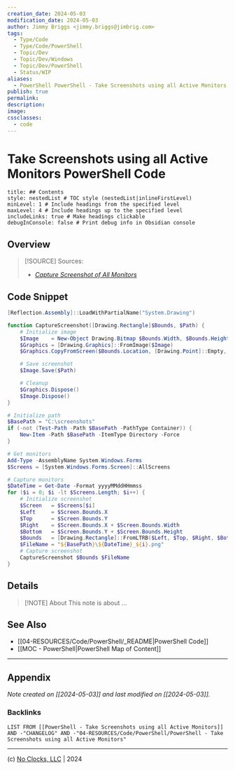 ```yaml
---
creation_date: 2024-05-03
modification_date: 2024-05-03
author: Jimmy Briggs <jimmy.briggs@jimbrig.com>
tags:
  - Type/Code
  - Type/Code/PowerShell
  - Topic/Dev
  - Topic/Dev/Windows
  - Topic/Dev/PowerShell
  - Status/WIP
aliases:
  - PowerShell PowerShell - Take Screenshots using all Active Monitors Code
publish: true
permalink:
description:
image:
cssclasses:
  - code
---
```


# Take Screenshots using all Active Monitors PowerShell Code

```table-of-contents
title: ## Contents 
style: nestedList # TOC style (nestedList|inlineFirstLevel)
minLevel: 1 # Include headings from the specified level
maxLevel: 4 # Include headings up to the specified level
includeLinks: true # Make headings clickable
debugInConsole: false # Print debug info in Obsidian console
```

## Overview

> [!SOURCE] Sources:
> - *[Capture Screenshot of All Monitors](https://gist.github.com/csdy/915a4734a310ab0d2054f984f8140c65)*

## Code Snippet

```powershell
[Reflection.Assembly]::LoadWithPartialName("System.Drawing")

function CaptureScreenshot([Drawing.Rectangle]$Bounds, $Path) {
    # Initialize image
    $Image    = New-Object Drawing.Bitmap $Bounds.Width, $Bounds.Height
    $Graphics = [Drawing.Graphics]::FromImage($Image)
    $Graphics.CopyFromScreen($Bounds.Location, [Drawing.Point]::Empty, $Bounds.Size)

    # Save screenshot
    $Image.Save($Path)

    # Cleanup
    $Graphics.Dispose()
    $Image.Dispose()
}

# Initialize path
$BasePath = "C:\screenshots"
if (-not (Test-Path -Path $BasePath -PathType Container)) {
    New-Item -Path $BasePath -ItemType Directory -Force
}

# Get monitors
Add-Type -AssemblyName System.Windows.Forms
$Screens = [System.Windows.Forms.Screen]::AllScreens

# Capture monitors
$DateTime = Get-Date -Format yyyyMMddHHmmss
for ($i = 0; $i -lt $Screens.Length; $i++) {
    # Initialize screenshot
    $Screen   = $Screens[$i]
    $Left     = $Screen.Bounds.X
    $Top      = $Screen.Bounds.Y
    $Right    = $Screen.Bounds.X + $Screen.Bounds.Width
    $Bottom   = $Screen.Bounds.Y + $Screen.Bounds.Height
    $Bounds   = [Drawing.Rectangle]::FromLTRB($Left, $Top, $Right, $Bottom)
    $FileName = "${BasePath}\${DateTime}_${i}.png"
    # Capture screenshot
    CaptureScreenshot $Bounds $FileName
}
```

## Details

> [!NOTE] About
> This note is about ...

## See Also

- [[04-RESOURCES/Code/PowerShell/_README|PowerShell Code]]
- [[MOC - PowerShell|PowerShell Map of Content]]

***

## Appendix

*Note created on [[2024-05-03]] and last modified on [[2024-05-03]].*

### Backlinks

```dataview
LIST FROM [[PowerShell - Take Screenshots using all Active Monitors]] AND -"CHANGELOG" AND -"04-RESOURCES/Code/PowerShell/PowerShell - Take Screenshots using all Active Monitors"
```

***

(c) [No Clocks, LLC](https://github.com/noclocks) | 2024